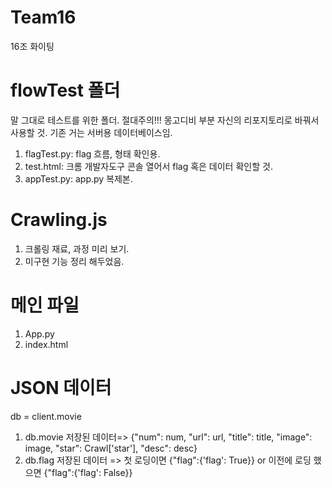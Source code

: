 # Team16
16조 화이팅

# flowTest 폴더
말 그대로 테스트를 위한 폴더. 
절대주의!!! 몽고디비 부분 자신의 리포지토리로 바꿔서 사용할 것.
기존 거는 서버용 데이터베이스임.
1. flagTest.py: flag 흐름, 형태 확인용.
2. test.html: 크롬 개발자도구 콘솔 열어서 flag 혹은 데이터 확인할 것.
3. appTest.py: app.py 복제본.

# Crawling.js
1. 크롤링 재료, 과정 미리 보기.
2. 미구현 기능 정리 해두었음.

# 메인 파일
1. App.py
2. index.html

# JSON 데이터
db = client.movie
1. db.movie 저장된 데이터=> {"num": num, "url": url, "title": title, "image": image, "star": Crawl['star'], "desc": desc}
2. db.flag 저장된 데이터 =>  첫 로딩이면 {"flag":{'flag': True}} or 이전에 로딩 했으면 {"flag":{'flag': False}}
